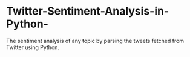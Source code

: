 # Twitter-Sentiment-Analysis-in-Python-
The sentiment analysis of any topic by parsing the tweets fetched from Twitter using Python.
